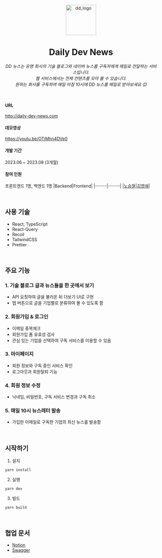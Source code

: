 <p align="center">
  <img src="https://github.com/TEAM-KN/daily_dev_back/assets/51324045/90e640de-94c1-4df0-b51c-ddd28d555d0d" alt="dd_logo" width="100">
</p>
<h1 align="center">Daily Dev News</h1>

<p align="center">
  <em>DD 뉴스는 유명 회사의 기술 블로그와 네이버 뉴스를 구독자에게 메일로 전달하는 서비스입니다.</em><br>
  <em>웹 서비스에서는 전체 컨텐츠를 모아 볼 수 있습니다.</em><br>
  <em>원하는 회사를 구독하여 매일 아침 10시에 DD 뉴스를 메일로 받아보세요 😊</em>
</p>

<br />

#### URL

http://daily-dev-news.com

#### 데모영상

https://youtu.be/OTiMhn4DVe0

#### 개발 기간

2023.06 ~ 2023.08 (3개월)

#### 참여 인원

프론트엔드 1명, 백엔드 1명
|Backend|Frontend|
|------|------|
|[노승철](https://github.com/stc9606)|[김영애](https://github.com/kkomyoung)|

<br />

## 사용 기술

- React, TypeScript
- React-Query
- Recoil
- TailwindCSS
- Prettier

<br />

## 주요 기능

### 1. 기술 블로그 글과 뉴스들을 한 곳에서 보기

- API 요청하여 글을 불러온 뒤 더보기 UI로 구현
- 탭 버튼으로 글을 기업별로 분류하여 볼 수 있도록 함

### 2. 회원가입 & 로그인

- 이메일 중복체크
- 회원가입 폼 유효성 검사
- 관심 있는 기업을 선택하여 구독 서비스를 이용할 수 있음

### 3. 마이페이지

- 회원 정보와 구독 중인 서비스 확인
- 로그아웃과 회원탈퇴 기능

### 4. 회원 정보 수정

- 닉네임, 비밀번호, 구독 서비스 변경과 구독 취소

### 5. 매일 10시 뉴스레터 발송

- 가입한 이메일로 구독한 기업의 최신 뉴스를 발송함

<br />

## 시작하기

1. 설치

```
yarn install
```

2. 실행

```
yarn dev
```

3. 빌드

```
yarn build
```

<br />

## 협업 문서

- [Notion](https://kkomyoung.notion.site/Daily-Dev-2b16a7710c434811906ef298a7bfb273)
- [Swagger](http://3.239.26.220:8080/dailyb/swagger-ui/index.html)
